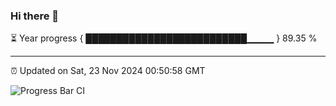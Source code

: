 ### Hi there 👋

⏳ Year progress { ██████████████████████████▁▁▁▁ } 89.35 %

---

⏰ Updated on Sat, 23 Nov 2024 00:50:58 GMT

![Progress Bar CI](https://github.com/Shyam-Makwana/GitHub-Actions-Demo/workflows/Progress%20Bar%20CI/badge.svg)
